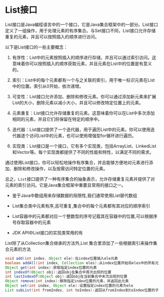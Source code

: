 # List接口

List接口是Java编程语言中的一个接口，它是Java集合框架中的一部分。List接口定义了一组操作，用于处理元素的有序集合。与Set接口不同，List接口允许存储重复的元素，并且可以按照插入的顺序进行访问。

以下是List接口的一些主要概念：

1. 有序性：List中的元素按照插入的顺序进行存储，并且可以通过索引访问。这意味着你可以按照插入的顺序获取元素，并且元素在List中的位置是有意义的。

2. 索引：List中的每个元素都有一个与之关联的索引，用于唯一标识元素在List中的位置。索引从0开始，依次递增。

3. 可变性：List接口允许添加、删除和修改元素。你可以通过添加新元素来扩展List的大小，删除元素以减小大小，并且可以修改特定位置上的元素。

4. 元素重复：List接口允许存储重复的元素。这意味着你可以在List中多次添加相同的元素，并且它们将保留在特定的顺序中。

5. 迭代器：List接口提供了一个迭代器，用于遍历List中的元素。你可以使用迭代器逐个访问List中的元素，也可以使用增强型for循环进行遍历。

6. 实现类：List接口是一个接口，它有多个实现类，包括ArrayList、LinkedList和Vector等。每个实现类都提供了不同的性能和特性，以满足不同的需求。

通过使用List接口，你可以轻松地操作有序集合，并且能够方便地对元素进行添加、删除和修改操作，以及按需访问特定位置的元素。

总之，`List`接口提供了一种有序集合的抽象表示，允许存储重复元素并提供了对元素的索引访问。它是Java集合框架中重要且常用的接口之一。

- 鉴于Java中数组用来存储数据的局限性,我们通常使用List替代数组

- List集合类中元素有序,且可重复,集合中的每个元素都有其对应的顺序索引

- List容器中的元素都对应一个整数型的序号记载其在容器中的位置,可以根据序号存取容器中的元素

- JDK API中List接口的实现类常用的有

List除了从Collection集合继承的方法外,List 集合里添加了一些根据索引来操作集合元素的方法

```java
void add(int index, Object ele):在index位置插入ele元素
boolean addAll(int index, Collection eles):从index位置开始将eles中的所有元素添加进来
Object get(int index):获取指定index位置的元素
int indexOf(Object obj):返回obj在集合中首次出现的位置
int lastIndexOf(Object obj):返回obj在当前集合中末次出现的位置
Object remove(int index):移除指定index位置的元素，并返回此元素
Object set(int index, Object ele):设置指定index位置的元素为ele
List subList(int fromIndex, int toIndex):返回从fromIndex到toIndex位置的子集合
```
